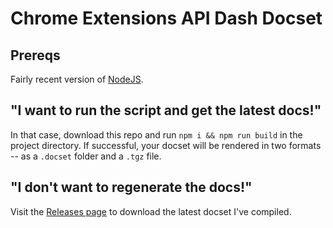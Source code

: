 # Chrome Extensions API Dash Docset

## Prereqs

Fairly recent version of [NodeJS](https://nodejs.org/en/).

## "I want to run the script and get the latest docs!"

In that case, download this repo and run `npm i && npm run build` in the project directory.
If successful, your docset will be rendered in two formats -- as a `.docset` folder and a `.tgz` file.

## "I don't want to regenerate the docs!"

Visit the [Releases page](https://github.com/cuylerstuwe/chrome-extensions-api-dash-docset/releases) to download the latest docset I've compiled.
